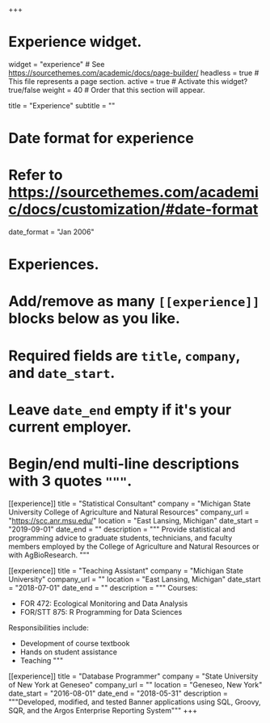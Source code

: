 +++
# Experience widget.
widget = "experience"  # See https://sourcethemes.com/academic/docs/page-builder/
headless = true  # This file represents a page section.
active = true  # Activate this widget? true/false
weight = 40  # Order that this section will appear.

title = "Experience"
subtitle = ""

# Date format for experience
#   Refer to https://sourcethemes.com/academic/docs/customization/#date-format
date_format = "Jan 2006"

# Experiences.
#   Add/remove as many `[[experience]]` blocks below as you like.
#   Required fields are `title`, `company`, and `date_start`.
#   Leave `date_end` empty if it's your current employer.
#   Begin/end multi-line descriptions with 3 quotes `"""`.

[[experience]]
  title = "Statistical Consultant"
  company = "Michigan State University College of Agriculture and Natural Resources"
  company_url = "https://scc.anr.msu.edu/"
  location = "East Lansing, Michigan"
  date_start = "2019-09-01"
  date_end = ""
  description = """
  Provide statistical and programming advice to graduate students, technicians, and faculty members employed by the College of Agriculture and Natural Resources or with AgBioResearch.
  """
  
[[experience]]
  title = "Teaching Assistant"
  company = "Michigan State University"
  company_url = ""
  location = "East Lansing, Michigan"
  date_start = "2018-07-01"
  date_end = ""
  description = """
  Courses: 
  
  * FOR 472: Ecological Monitoring and Data Analysis
  * FOR/STT 875: R Programming for Data Sciences
  
  Responsibilities include:
  
  * Development of course textbook
  * Hands on student assistance
  * Teaching
  """

[[experience]]
  title = "Database Programmer"
  company = "State University of New York at Geneseo"
  company_url = ""
  location = "Geneseo, New York"
  date_start = "2016-08-01"
  date_end = "2018-05-31"
  description = """Developed, modified, and tested Banner applications using SQL, Groovy, SQR, and the Argos Enterprise Reporting System"""
+++
